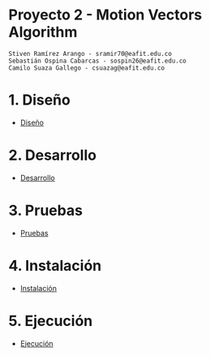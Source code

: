 # Proyecto 2 - Motion Vectors Algorithm

    Stiven Ramírez Arango - sramir70@eafit.edu.co
    Sebastián Ospina Cabarcas - sospin26@eafit.edu.co
    Camilo Suaza Gallego - csuazag@eafit.edu.co

# 1. Diseño

* [Diseño](diseno.md)

# 2. Desarrollo

* [Desarrollo](desarrollo.md)

# 3. Pruebas

* [Pruebas](pruebas.md)

# 4. Instalación

* [Instalación](instalacion.md)

# 5. Ejecución

* [Ejecución](ejecucion.md)
